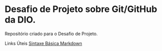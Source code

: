 # Desafio de Projeto sobre Git/GitHub da DIO.
Repositório criado para o Desafio de Projeto.

Links Úteis
[Sintaxe Básica Markdown](https://www.markdownguide.org/basic-syntax/)
